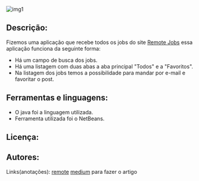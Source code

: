 ![img1](https://user-images.githubusercontent.com/39590634/53377486-eee22900-3940-11e9-9d70-bc4759eccf2e.png)

## Descrição:
Fizemos uma aplicação que recebe todos os jobs do site [Remote Jobs](https://remoteok.io/) essa aplicação funciona da seguinte forma:
- Há um campo de busca dos jobs.
- Há uma listagem com duas abas a aba principal "Todos" e a "Favoritos".
- Na listagem dos jobs temos a possibilidade para mandar por e-mail e favoritar o post.

## Ferramentas e linguagens:
- O java foi a linguagem utilizada.
- Ferramenta utilizada foi o NetBeans.

## Licença:

## Autores:


Links(anotações):
[remote](https://remoteok.io/)
[medium](https://medium.com/topic/technology) para fazer o artigo
